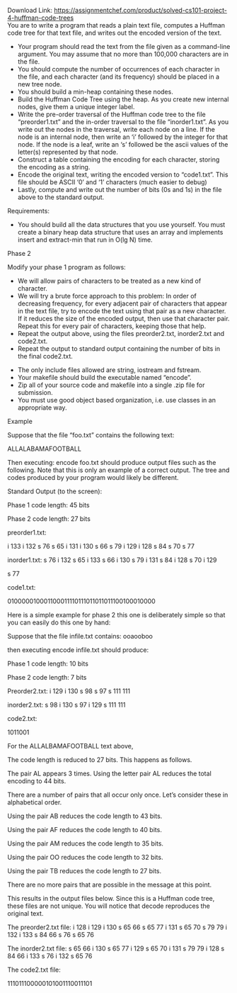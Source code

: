 Download Link: https://assignmentchef.com/product/solved-cs101-project-4-huffman-code-trees
<br>
You are to write a program that reads a plain text file, computes a Huffman code tree for that text file, and writes out the encoded version of the text.

<ul>

 <li>Your program should read the text from the file given as a command-line argument. You may assume that no more than 100,000 characters are in the file.</li>

 <li>You should compute the number of occurrences of each character in the file, and each character (and its frequency) should be placed in a new tree node.</li>

 <li>You should build a min-heap containing these nodes.</li>

 <li>Build the Huffman Code Tree using the heap. As you create new internal nodes, give them a unique integer label.</li>

 <li>Write the pre-order traversal of the Huffman code tree to the file “preorder1.txt” and the in-order traversal to the file “inorder1.txt”. As you write out the nodes in the traversal, write each node on a line.  If the node is an internal node, then write an ‘i’ followed by the integer for that node.  If the node is a leaf, write an ‘s’ followed be the ascii values of the letter(s) represented by that node.</li>

 <li>Construct a table containing the encoding for each character, storing the encoding as a string.</li>

 <li>Encode the original text, writing the encoded version to “code1.txt”. This file should be ASCII ‘0’ and ‘1’ characters (much easier to debug)</li>

 <li>Lastly, compute and write out the number of bits (0s and 1s) in the file above to the standard output.</li>

</ul>




Requirements:

<ul>

 <li>You should build all the data structures that you use yourself. You must create a binary heap data structure that uses an array and implements insert and extract-min that run in O(lg N) time.</li>

</ul>




Phase 2

Modify your phase 1 program as follows:

<ul>

 <li>We will allow pairs of characters to be treated as a new kind of character.</li>

 <li>We will try a brute force approach to this problem: In order of decreasing frequency, for every adjacent pair of characters that appear in the text file, try to encode the text using that pair as a new character. If it reduces the size of the encoded output, then use that character pair.  Repeat this for every pair of characters, keeping those that help.</li>

 <li>Repeat the output above, using the files preorder2.txt, inorder2.txt and code2.txt.</li>

 <li>Repeat the output to standard output containing the number of bits in the final code2.txt.</li>

</ul>




<ul>

 <li>The only include files allowed are string, iostream and fstream.</li>

 <li>Your makefile should build the executable named “encode”.</li>

 <li>Zip all of your source code and makefile into a single .zip file for submission.</li>

 <li>You must use good object based organization, i.e. use classes in an appropriate way.</li>

</ul>




Example

Suppose that the file “foo.txt” contains the following text:

ALLALABAMAFOOTBALL




Then executing: encode foo.txt  should produce output files such as the following.  Note that this is only an example of a correct output.  The tree and codes produced by your program would likely be different.

Standard Output (to the screen):

Phase 1 code length: 45 bits

Phase 2 code length: 27 bits




preorder1.txt:

i 133  i 132 s 76 s 65 i 131 i 130 s 66 s 79 i 129 i 128 s 84 s 70 s 77




inorder1.txt: s 76 i 132 s 65 i 133 s 66 i 130 s 79 i 131 s 84 i 128 s 70 i 129

s 77




code1.txt:

010000010001100011110111011011011100100010000




Here is a simple example for phase 2 this one is deliberately simple so that you can easily do this one by hand:




Suppose that the file infile.txt contains: ooaooboo




then executing encode infile.txt should produce:




Phase 1 code length: 10 bits

Phase 2 code length: 7 bits




Preorder2.txt: i 129 i 130 s 98 s 97 s 111 111




inorder2.txt: s 98 i 130 s 97 i 129 s 111 111




code2.txt:

1011001




For the ALLALBAMAFOOTBALL text above,

The code length is reduced to 27 bits.  This happens as follows.

The pair AL appears 3 times.  Using the letter pair AL reduces the total encoding to 44 bits.




There are a number of pairs that all occur only once.  Let’s consider these in alphabetical order.




Using the pair AB reduces the code length to 43 bits.




Using the pair AF reduces the code length to 40 bits.




Using the pair AM reduces the code length to 35 bits.




Using the pair OO reduces the code length to 32 bits.




Using the pair TB reduces the code length to 27 bits.

There are no more pairs that are possible in the message at this point.

This results in the output files below.  Since this is a Huffman code tree, these files are not unique.  You will notice that decode reproduces the original text.




The preorder2.txt file: i 128 i 129 i 130 s 65 66 s 65 77 i 131 s 65 70 s 79 79 i 132 i 133 s 84 66 s 76 s 65 76




The inorder2.txt file: s 65 66 i 130 s 65 77 i 129 s 65 70 i 131 s 79 79 i 128 s 84 66 i 133 s 76 i 132 s 65 76




The code2.txt file:

111011100000101001110011101




















